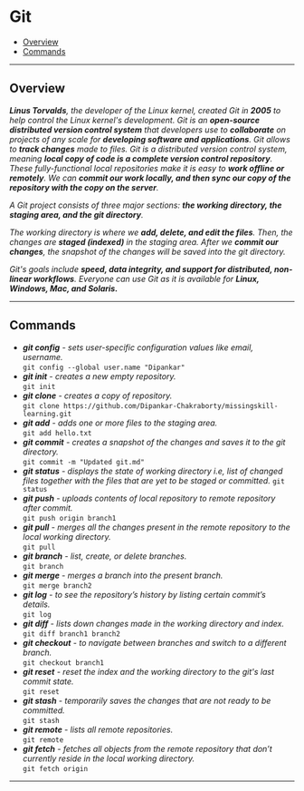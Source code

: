 # Git

- [Overview](#Overview)
- [Commands](#Commands)

---

## Overview

*__Linus Torvalds__, the developer of the Linux kernel, created Git in __2005__ to help control the Linux kernel's development. Git is an __open-source distributed version control system__ that developers use to __collaborate__ on projects of any scale for __developing software and applications__. Git allows to __track changes__ made to files. Git is a distributed version control system, meaning __local copy of code is a complete version control repository__. These fully-functional local repositories make it is easy to __work offline or remotely__. We can __commit our work locally, and then sync our copy of the repository with the copy on the server__.*

*A Git project consists of three major sections: __the working directory, the staging area, and the git directory__.*

*The working directory is where we __add, delete, and edit the files__. Then, the changes are __staged (indexed)__ in the staging area. After we __commit our changes__, the snapshot of the changes will be saved into the git directory.*

*Git's goals include __speed, data integrity, and support for distributed, non-linear workflows__. Everyone can use Git as it is available for __Linux, Windows, Mac, and Solaris.__*

---

## Commands

  - *__git config__ - sets user-specific configuration values like email, username.*  
  ```git config --global user.name "Dipankar"```
  - *__git init__ - creates a new empty repository.*  
  ```git init```
  - *__git clone__ - creates a copy of repository.*   
  ```git clone https://github.com/Dipankar-Chakraborty/missingskill-learning.git```
  - *__git add__ - adds one or more files to the staging area.*  
  ```git add hello.txt```
  - *__git commit__ - creates a snapshot of the changes and saves it to the git directory.*  
  ```git commit -m "Updated git.md"```
  - *__git status__ - displays the state of working directory i.e, list of changed files together with the files that are yet to be staged or committed.*
  ```git status```
  - *__git push__ - uploads contents of local repository to remote repository after commit.*   
  ```git push origin branch1```
  - *__git pull__ - merges all the changes present in the remote repository to the local working directory.*   
  ```git pull```
  - *__git branch__ - list, create, or delete branches.*  
  ```git branch```
  - *__git merge__ - merges a branch into the present branch.*  
  ```git merge branch2```
  - *__git log__ - to see the repository’s history by listing certain commit’s details.*  
  ```git log```
  - *__git diff__ - lists down changes made in the working directory and index.*  
  ```git diff branch1 branch2```
  - *__git checkout__ - to navigate between branches and switch to a different branch.*  
  ```git checkout branch1```
  - *__git reset__ - reset the index and the working directory to the git's last commit state.*  
  ```git reset```
  - *__git stash__ - temporarily saves the changes that are not ready to be committed.*  
  ```git stash```
  - *__git remote__ - lists all remote repositories.*  
  ```git remote```
  - *__git fetch__ - fetches all objects from the remote repository that don’t currently reside in the local working directory.*  
  ```git fetch origin```

---

